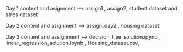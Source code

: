 Day 1 
content and asignment --> assign1 , assign2, student dataset and sales dataset

Day 2
content and asignment --> assign_day2 , housing dataset

Day 3
content and assignment --> decision_tree_solution.ipynb , linear_regression_solution.ipynb ,  Housing_dataset.csv, 




